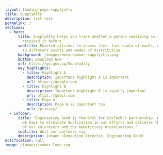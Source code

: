 ```yaml
---
layout: landing-page-supplyally
title: SupplyAlly
description: test test
permalink: /
sections:
  - hero:
      title: SupplyAlly helps you track whether a person receiving an item has
        received it before.
      subtitle: Enabled citizens to access their fair quota of masks, with flexibility
        to different points and modes of distribution.
      background: /images/hero-banner-supplyally.png
      button: Download Now
      url: https://go.gov.sg/SupplyAlly
      key_highlights:
        - title: Highlight A
          description: Important highlight A is important
          url: https://google.com
        - title: Highlight B
          description: Important highlight B is equally important
          url: https://gmail.com
        - title: Page A
          description: Page A is important too
          url: /privacy/
  - infobar:
      title: “Engineering Good is thankful for GovTech's partnership. With SupplyAlly
        we hope to eliminate duplication in our efforts and optimise the effort
        of our volunteers and the beneficiary organisations.”
      subtitle: What our partners say
      description: Johann (Executive Director, Engineering Good)
notification: null
image: /images/isomer-logo.svg
---
```

